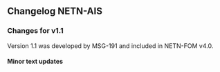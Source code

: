 ## Changelog NETN-AIS

### Changes for v1.1
Version 1.1 was developed by MSG-191 and included in NETN-FOM v4.0.

#### Minor text updates
